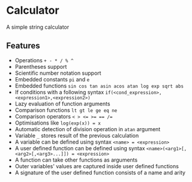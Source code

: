 # Calculator

A simple string calculator

Features
--
* Operations `+ - * / % ^`
* Parentheses support
* Scientific number notation support
* Embedded constants `pi` and `e`
* Embedded functions `sin cos tan asin acos atan log exp sqrt abs`
* If conditions with a following syntax `if(<cond_expression>,<expression1>,<expression2>)`
* Lazy evaluation of function arguments
* Comparison functions `lt gt le ge eq ne`
* Comparison operators `< > <= >= == /=`
* Optimisations like `log(exp(x)) = x`
* Automatic detection of division operation in `atan` argument
* Variable `_` stores result of the previous calculation
* A variable can be defined using syntax `<name> = <expression>`
* A user defined function can be defined using syntax `<name>(<arg1>[,<arg2>[,<arg3>...]]) = <expression>`
* A function can take other functions as arguments
* Outer variables' values are captured inside user defined functions
* A signature of the user defined function consists of a name and arity
